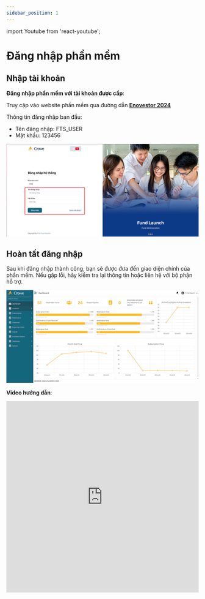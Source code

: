 ```yaml
---
sidebar_position: 1
---
```


import Youtube from 'react-youtube';

# Đăng nhập phần mềm

## Nhập tài khoản

**Đăng nhập phần mềm với tài khoản được cấp**:

Truy cập vào website phần mềm qua đường dẫn **[Enovestor 2024](http://enovestor.fts.local/login)**

Thông tin đăng nhập ban đầu:

- Tên đăng nhập: FTS_USER
- Mật khẩu: 123456

![Log in Screen](./img/log_in_screen.png)

## Hoàn tất đăng nhập

Sau khi đăng nhập thành công, bạn sẽ được đưa đến giao diện chính của phần mềm. Nếu gặp lỗi, hãy kiểm tra lại thông tin hoặc liên hệ với bộ phận hỗ trợ.

![Dashboard Screen](./img/dashboard_screen.png)

**Video hướng dẫn**:

<iframe width="100%" height="500px" src="https://www.youtube.com/embed/9QlsEboxjUQ?si=5BZAmMAkvuvubSGt" title="YouTube video player" frameborder="0" allow="accelerometer; autoplay; clipboard-write; encrypted-media; gyroscope; picture-in-picture; web-share" referrerpolicy="strict-origin-when-cross-origin" allowfullscreen></iframe>
